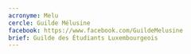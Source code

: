 ```yaml
---
acronyme: Melu
cercle: Guilde Mélusine
facebook: https://www.facebook.com/GuildeMelusine
brief: Guilde des Étudiants Luxembourgeois
---
```


